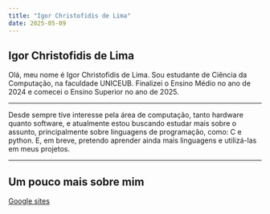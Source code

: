 ```yaml
---
title: "Igor Christofidis de Lima"
date: 2025-05-09
---
```

## Igor Christofidis de Lima
Olá, meu nome é Igor Christofidis de Lima. Sou estudante de Ciência da Computação, na faculdade UNICEUB. Finalizei o Ensino Médio no ano de 2024 e comecei o Ensino Superior no ano de 2025. 

---

Desde sempre tive interesse pela área de computação, tanto hardware quanto software, e atualmente estou buscando estudar mais sobre o assunto, principalmente sobre linguagens de programação, como: C e python. E, em breve, pretendo aprender ainda mais linguagens e utilizá-las em meus projetos.

---

## Um pouco mais sobre mim
[Google sites](https://sites.google.com/view/igor-christofidis-lima/p%C3%A1gina-inicial)
